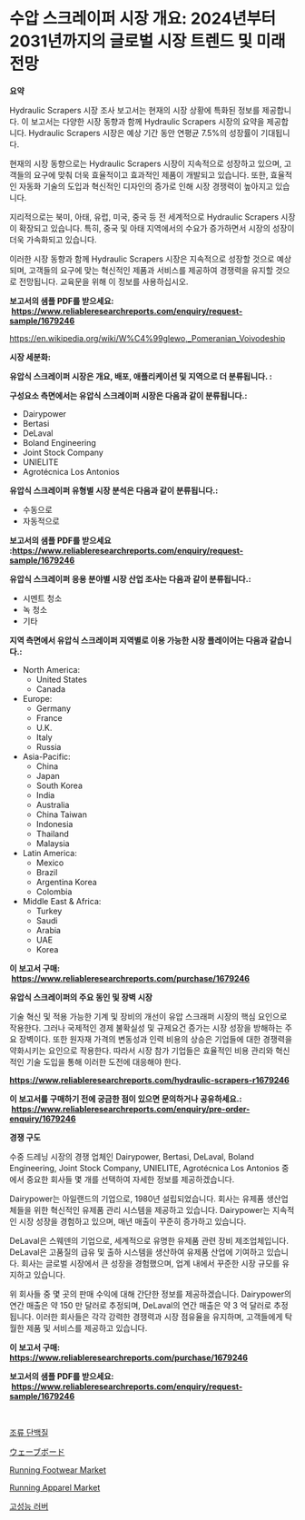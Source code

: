 <p><h1>수압 스크레이퍼 시장 개요: 2024년부터 2031년까지의 글로벌 시장 트렌드 및 미래 전망</h1></p><p><strong>요약</strong></p>
<p><p>Hydraulic Scrapers 시장 조사 보고서는 현재의 시장 상황에 특화된 정보를 제공합니다. 이 보고서는 다양한 시장 동향과 함께 Hydraulic Scrapers 시장의 요약을 제공합니다. Hydraulic Scrapers 시장은 예상 기간 동안 연평균 7.5%의 성장률이 기대됩니다.</p><p>현재의 시장 동향으로는 Hydraulic Scrapers 시장이 지속적으로 성장하고 있으며, 고객들의 요구에 맞춰 더욱 효율적이고 효과적인 제품이 개발되고 있습니다. 또한, 효율적인 자동화 기술의 도입과 혁신적인 디자인의 증가로 인해 시장 경쟁력이 높아지고 있습니다.</p><p>지리적으로는 북미, 아태, 유럽, 미국, 중국 등 전 세계적으로 Hydraulic Scrapers 시장이 확장되고 있습니다. 특히, 중국 및 아태 지역에서의 수요가 증가하면서 시장의 성장이 더욱 가속화되고 있습니다.</p><p>이러한 시장 동향과 함께 Hydraulic Scrapers 시장은 지속적으로 성장할 것으로 예상되며, 고객들의 요구에 맞는 혁신적인 제품과 서비스를 제공하여 경쟁력을 유지할 것으로 전망됩니다. 교육문을 위해 이 정보를 사용하십시오.</p></p>
<p><strong>보고서의 샘플 PDF를 받으세요: &nbsp;<a href="https://www.reliableresearchreports.com/enquiry/request-sample/1679246">https://www.reliableresearchreports.com/enquiry/request-sample/1679246</a></strong></p>
<p><a href="https://en.wikipedia.org/wiki/W%C4%99glewo,_Pomeranian_Voivodeship">https://en.wikipedia.org/wiki/W%C4%99glewo,_Pomeranian_Voivodeship</a></p>
<p><strong>시장 세분화:</strong></p>
<p><strong> 유압식 스크레이퍼 시장은 개요, 배포, 애플리케이션 및 지역으로 더 분류됩니다. :</strong></p>
<p><strong>구성요소 측면에서는 유압식 스크레이퍼 시장은 다음과 같이 분류됩니다.:</strong></p>
<p><ul><li>Dairypower</li><li>Bertasi</li><li>DeLaval</li><li>Boland Engineering</li><li>Joint Stock Company</li><li>UNIELITE</li><li>Agrotécnica Los Antonios</li></ul></p>
<p><strong> 유압식 스크레이퍼 유형별 시장 분석은 다음과 같이 분류됩니다.:</strong></p>
<p><ul><li>수동으로</li><li>자동적으로</li></ul></p>
<p><strong>보고서의 샘플 PDF를 받으세요 :<a href="https://www.reliableresearchreports.com/enquiry/request-sample/1679246">https://www.reliableresearchreports.com/enquiry/request-sample/1679246</a></strong></p>
<p><strong> 유압식 스크레이퍼 응용 분야별 시장 산업 조사는 다음과 같이 분류됩니다.:</strong></p>
<p><ul><li>시멘트 청소</li><li>녹 청소</li><li>기타</li></ul></p>
<p><strong>지역 측면에서 유압식 스크레이퍼 지역별로 이용 가능한 시장 플레이어는 다음과 같습니다.:</strong></p>
<p><ul>
    <li>
        North America:
        <ul>
            <li>United States</li>
            <li>Canada</li>
        </ul>
    </li>
    <li>
        Europe:
        <ul>
            <li>Germany</li>
            <li>France</li>
            <li>U.K.</li>
            <li>Italy</li>
            <li>Russia</li>
        </ul>
    </li>
    <li>
        Asia-Pacific:
        <ul>
            <li>China</li>
            <li>Japan</li>
            <li>South Korea</li>
            <li>India</li>
            <li>Australia</li>
            <li>China Taiwan</li>
            <li>Indonesia</li>
            <li>Thailand</li>
            <li>Malaysia</li>
        </ul>
    </li>
    <li>
        Latin America:
        <ul>
            <li>Mexico</li>
            <li>Brazil</li>
            <li>Argentina Korea</li>
            <li>Colombia</li>
        </ul>
    </li>
    <li>
        Middle East & Africa:
        <ul>
            <li>Turkey</li>
            <li>Saudi</li>
            <li>Arabia</li>
            <li>UAE</li>
            <li>Korea</li>
        </ul>
    </li>
    </ul></p>
<p><strong>이 보고서 구매: &nbsp;<a href="https://www.reliableresearchreports.com/purchase/1679246">https://www.reliableresearchreports.com/purchase/1679246</a></strong></p>
<p><strong>유압식 스크레이퍼의 주요 동인 및 장벽 시장</strong></p>
<p><p>기술 혁신 및 적용 가능한 기계 및 장비의 개선이 유압 스크래퍼 시장의 핵심 요인으로 작용한다. 그러나 국제적인 경제 불확실성 및 규제요건 증가는 시장 성장을 방해하는 주요 장벽이다. 또한 원자재 가격의 변동성과 인력 비용의 상승은 기업들에 대한 경쟁력을 약화시키는 요인으로 작용한다. 따라서 시장 참가 기업들은 효율적인 비용 관리와 혁신적인 기술 도입을 통해 이러한 도전에 대응해야 한다.</p></p>
<p><strong><a href="https://www.reliableresearchreports.com/hydraulic-scrapers-r1679246">https://www.reliableresearchreports.com/hydraulic-scrapers-r1679246</a></strong></p>
<p><strong>이 보고서를 구매하기 전에 궁금한 점이 있으면 문의하거나 공유하세요.: &nbsp;<a href="https://www.reliableresearchreports.com/enquiry/pre-order-enquiry/1679246">https://www.reliableresearchreports.com/enquiry/pre-order-enquiry/1679246</a></strong></p>
<p><strong>경쟁 구도</strong></p>
<p><p>수중 드레닝 시장의 경쟁 업체인 Dairypower, Bertasi, DeLaval, Boland Engineering, Joint Stock Company, UNIELITE, Agrotécnica Los Antonios 중에서 중요한 회사들 몇 개를 선택하여 자세한 정보를 제공하겠습니다.</p><p>Dairypower는 아일랜드의 기업으로, 1980년 설립되었습니다. 회사는 유제품 생산업체들을 위한 혁신적인 유제품 관리 시스템을 제공하고 있습니다. Dairypower는 지속적인 시장 성장을 경험하고 있으며, 매년 매출이 꾸준히 증가하고 있습니다.</p><p>DeLaval은 스웨덴의 기업으로, 세계적으로 유명한 유제품 관련 장비 제조업체입니다. DeLaval은 고품질의 급유 및 출하 시스템을 생산하여 유제품 산업에 기여하고 있습니다. 회사는 글로벌 시장에서 큰 성장을 경험했으며, 업계 내에서 꾸준한 시장 규모를 유지하고 있습니다.</p><p>위 회사들 중 몇 곳의 판매 수익에 대해 간단한 정보를 제공하겠습니다. Dairypower의 연간 매출은 약 150 만 달러로 추정되며, DeLaval의 연간 매출은 약 3 억 달러로 추정됩니다. 이러한 회사들은 각각 강력한 경쟁력과 시장 점유율을 유지하며, 고객들에게 탁월한 제품 및 서비스를 제공하고 있습니다.</p></p>
<p><strong>이 보고서 구매: &nbsp; <a href="https://www.reliableresearchreports.com/purchase/1679246">https://www.reliableresearchreports.com/purchase/1679246</a></strong></p>
<p><strong>보고서의 샘플 PDF를 받으세요: &nbsp;<a href="https://www.reliableresearchreports.com/enquiry/request-sample/1679246">https://www.reliableresearchreports.com/enquiry/request-sample/1679246</a></strong><strong></strong></p>
<p>&nbsp;</p>
<p><p><a href="https://github.com/shampaakter36/Market-Research-Report-List-2/blob/main/465995441571.md">조류 단백질</a></p><p><a href="https://github.com/RandallRunte2023/Market-Research-Report-List-2/blob/main/545040731928.md">ウェーブボード</a></p><p><a href="https://github.com/brittnycachero596/Market-Research-Report-List-1/blob/main/running-footwear-market.md">Running Footwear Market</a></p><p><a href="https://github.com/abigailsutherland7889/Market-Research-Report-List-1/blob/main/running-apparel-market.md">Running Apparel Market</a></p><p><a href="https://github.com/LuckeyCorbin/Market-Research-Report-List-2/blob/main/324259841572.md">고성능 러버</a></p></p>